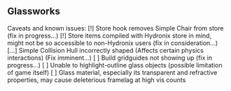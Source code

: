 
## Glassworks

Caveats and known issues:
[!] Store hook removes Simple Chair from store (fix in progress...)
[!] Store items compiled with Hydronix store in mind, might not be so accessible to non-Hydronix users (fix in consideration...)
[…] Simple Collision Hull incorrectly shaped (Affects certain physics interactions) (Fix imminent...)
[ ]  Build gridguides not showing up (fix in progress...)
[ ] Unable to highlight-outline glass objects (possible limitation of game itself)
[ ] Glass material, especially its transparent and refractive properties, may cause deleterious framelag at high vis counts

